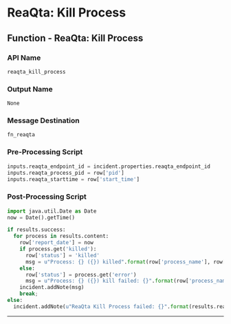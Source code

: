 <!--
    DO NOT MANUALLY EDIT THIS FILE
    THIS FILE IS AUTOMATICALLY GENERATED WITH resilient-sdk codegen
-->

# ReaQta: Kill Process

## Function - ReaQta: Kill Process

### API Name
`reaqta_kill_process`

### Output Name
`None`

### Message Destination
`fn_reaqta`

### Pre-Processing Script
```python
inputs.reaqta_endpoint_id = incident.properties.reaqta_endpoint_id
inputs.reaqta_process_pid = row['pid']
inputs.reaqta_starttime = row['start_time']
```

### Post-Processing Script
```python
import java.util.Date as Date
now = Date().getTime()

if results.success:
  for process in results.content:
    row['report_date'] = now
    if process.get('killed'):
      row['status'] = 'killed'
      msg = u"Process: {} ({}) killed".format(row['process_name'], row['pid'])
    else:
      row['status'] = process.get('error')
      msg = u"Process: {} ({}) kill failed: {}".format(row['process_name'], row['pid'], process.get('error'))
    incident.addNote(msg)
    break;
else:
  incident.addNote(u"ReaQta Kill Process failed: {}".format(results.reason))
```

---


